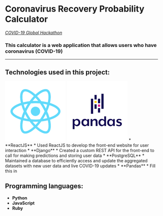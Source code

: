 # Coronavirus Recovery Probability Calculator

*[COVID-19 Global Hackathon](https://covid-global-hackathon.devpost.com/)*

### This calculator is a web application that allows users who have coronavirus (COVID-19)

---

## Technologies used in this project:
<img src="assets/img/ReactJS.png" alt="ReactJS" title="ReactJS" width="200px" height="200px">
<img src="assets/img/Pandas.png" alt="Pandas" title="Pandas" width="200px" height="200px">
* **ReactJS**
  * Used ReactJS to develop the front-end website for user interaction
* **Django**
  * Created a custom REST API for the front-end to call for making predictions and storing user data
* **PostgreSQL**
  * Maintained a database to efficiently access and update the aggregated datasets with new user data and live COVID-19 updates
* **Pandas**
  * Fill this in

## Programming languages:
* **Python**
* **JavaScript**
* **Ruby**
